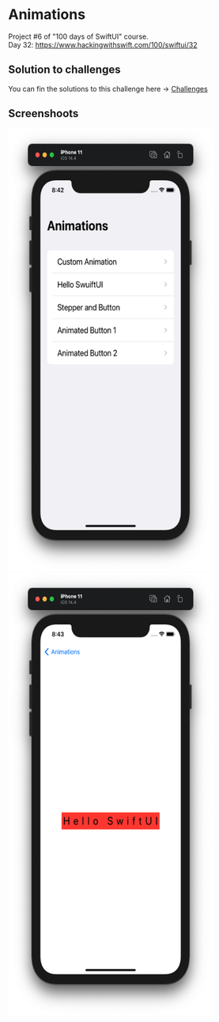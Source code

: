 # Animations

Project #6 of "100 days of SwiftUI" course.</br>
Day 32: https://www.hackingwithswift.com/100/swiftui/32

## Solution to challenges

You can fin the solutions to this challenge here -> [Challenges](Challenges)

## Screenshoots

<img src="screenshots/navigationMenu.png" width="414" height="896"/><img src="screenshots/helloScreen.png" width="414" height="896"/>



